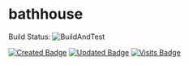 # bathhouse 
Build Status: ![BuildAndTest](https://github.com/chukhuck/bathhouse/workflows/BuildAndTest/badge.svg?branch=main)

[![Created Badge](https://badges.pufler.dev/created/chukhuck/bathhouse)](https://badges.pufler.dev)
[![Updated Badge](https://badges.pufler.dev/updated/chukhuck/bathhouse)](https://badges.pufler.dev)
[![Visits Badge](https://badges.pufler.dev/visits/chukhuck/bathhouse)](https://badges.pufler.dev)
